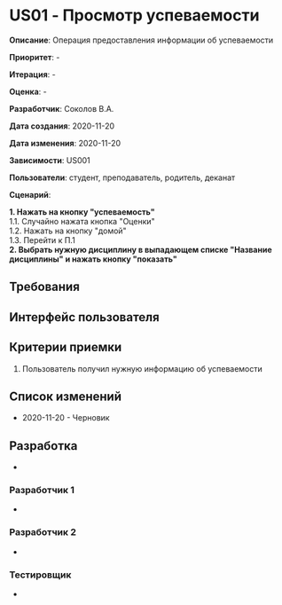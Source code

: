 # US01 - Просмотр успеваемости

**Описание**: Операция предоставления информации об успеваемости

**Приоритет**: -

**Итерация**: -

**Оценка**: -

**Разработчик**: Соколов В.А.

**Дата создания**: 2020-11-20

**Дата изменения**: 2020-11-20

**Зависимости**: US001

**Пользователи**: студент, преподаватель, родитель, деканат

**Сценарий**:

**1. Нажать на кнопку "успеваемость"**\
1.1. Случайно нажата кнопка "Оценки"\
1.2. Нажать на кнопку "домой"\
1.3. Перейти к П.1\
**2. Выбрать нужную дисциплину в выпадающем списке "Название дисциплины" и нажать кнопку "показать"**

## Требования


## Интерфейс пользователя


## Критерии приемки
1. Пользователь получил нужную информацию об успеваемости

## Список изменений
- 2020-11-20 - Черновик

## Разработка
-

### Разработчик 1
-
### Разработчик 2
-
### Тестировщик
-
